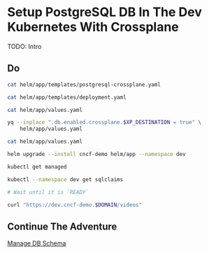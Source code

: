 # Setup PostgreSQL DB In The Dev Kubernetes With Crossplane

TODO: Intro

## Do

```bash
cat helm/app/templates/postgresql-crossplane.yaml

cat helm/app/templates/deployment.yaml

cat helm/app/values.yaml

yq --inplace ".db.enabled.crossplane.$XP_DESTINATION = true" \
    helm/app/values.yaml

cat helm/app/values.yaml

helm upgrade --install cncf-demo helm/app --namespace dev

kubectl get managed

kubectl --namespace dev get sqlclaims

# Wait until it is `READY`

curl "https://dev.cncf-demo.$DOMAIN/videos"
```

## Continue The Adventure

[Manage DB Schema](../db-schema/story.md)
